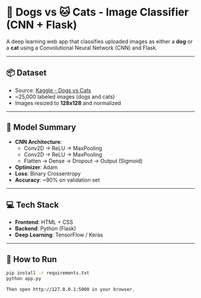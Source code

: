 # 🐶 Dogs vs 🐱 Cats - Image Classifier (CNN + Flask)

A deep learning web app that classifies uploaded images as either a **dog** or a **cat** using a Convolutional Neural Network (CNN) and Flask.

---

## 📦 Dataset

- Source: [Kaggle - Dogs vs Cats](https://www.kaggle.com/datasets/salader/dogs-vs-cats)
- ~25,000 labeled images (dogs and cats)
- Images resized to **128x128** and normalized

---

## 🧠 Model Summary

- **CNN Architecture**:
  - Conv2D → ReLU → MaxPooling
  - Conv2D → ReLU → MaxPooling
  - Flatten → Dense → Dropout → Output (Sigmoid)
- **Optimizer**: Adam
- **Loss**: Binary Crossentropy
- **Accuracy**: ~90% on validation set

---

## 💻 Tech Stack

- **Frontend**: HTML + CSS
- **Backend**: Python (Flask)
- **Deep Learning**: TensorFlow / Keras

---

## 🚀 How to Run

```bash
pip install -r requirements.txt
python app.py

Then open http://127.0.0.1:5000 in your browser.
